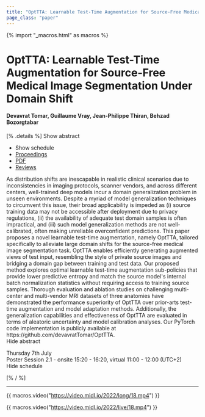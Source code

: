 ```yaml
---
title: "OptTTA: Learnable Test-Time Augmentation for Source-Free Medical Image Segmentation Under Domain Shift"
page_class: "paper"
---
```


{% import "_macros.html" as macros %}

# OptTTA: Learnable Test-Time Augmentation for Source-Free Medical Image Segmentation Under Domain Shift

#### Devavrat Tomar, Guillaume Vray, Jean-Philippe Thiran, Behzad Bozorgtabar

[% .details %]
<a class="toggle_visibility" data-selector=".abstract" data-level="3">Show abstract</a>
- <a class="toggle_visibility" data-selector=".schedule" data-level="3">Show schedule</a>
- <a href="">Proceedings</a>
- <a href="https://openreview.net/pdf?id=B6HdQaY_iR">PDF</a>
- <a href="https://openreview.net/forum?id=B6HdQaY_iR">Reviews</a>

<p>
    <span class="abstract">
        As distribution shifts are inescapable in realistic clinical scenarios due to inconsistencies in imaging protocols, scanner vendors, and across different centers, well-trained deep models incur a domain generalization problem in unseen environments. Despite a myriad of model generalization techniques to circumvent this issue, their broad applicability is impeded as (i) source training data may not be accessible after deployment due to privacy regulations, (ii) the availability of adequate test domain samples is often impractical, and (iii) such model generalization methods are not well-calibrated, often making unreliable overconfident predictions. This paper proposes a novel learnable test-time augmentation, namely OptTTA, tailored specifically to alleviate large domain shifts for the source-free medical image segmentation task. OptTTA enables efficiently generating augmented views of test input, resembling the style of private source images and bridging a domain gap between training and test data. Our proposed method explores optimal learnable test-time augmentation sub-policies that provide lower predictive entropy and match the source model's internal batch normalization statistics without requiring access to training source samples. Thorough evaluation and ablation studies on challenging multi-center and multi-vendor MRI datasets of three anatomies have demonstrated the performance superiority of OptTTA over prior-arts test-time augmentation and model adaptation methods. Additionally, the generalization capabilities and effectiveness of OptTTA are evaluated in terms of aleatoric uncertainty and model calibration analyses. Our PyTorch code implementation is publicly available at https://github.com/devavratTomar/OptTTA.
        <br>
        <span class="actions"><a class="toggle_visibility" data-level="2">Hide abstract</a></span>
    </span>
</p>

<p>
    <span class="schedule">
        Thursday 7th July<br>Poster Session 2.1 - onsite 15:20 - 16:20, virtual 11:00 - 12:00 (UTC+2)
        <br>
        <span class="actions"><a class="toggle_visibility" data-level="2">Hide schedule</a></span>
    </span>
</p>

[% / %]


---
{{ macros.video("https://video.midl.io/2022/long/18.mp4") }}

{{ macros.video("https://video.midl.io/2022/live/18.mp4") }}